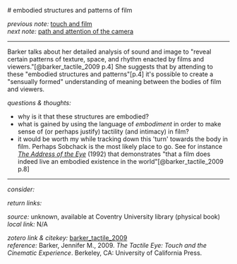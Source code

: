 # embodied structures and patterns of film

_previous note:_  [touch and film](x-devonthink-item://DEC3FB75-5F7D-4ED8-BAD1-A3761E418F0C)  
_next note:_ [path and attention of the camera](x-devonthink-item://88345655-6E2B-477A-8397-D849CCE1A5B3) 

---

Barker talks about her detailed analysis of sound and image to "reveal certain patterns of texture, space, and rhythm enacted by films and viewers."[@barker_tactile_2009 p.4] She suggests that by attending to these "embodied structures and patterns"[p.4] it's possible to create a "sensually formed" understanding of meaning between the bodies of film and viewers.  

_questions & thoughts:_

- why is it that these structures are embodied?  
- what is gained by using the language of _embodiment_ in order to make sense of (or perhaps justify) tactility (and intimacy) in film?  
- it would be worth my while tracking down this 'turn' towards the body in film. Perhaps Sobchack is the most likely place to go. See for instance [_The Address of the Eye_](zotero://select/items/1_RVQJI2V4) (1992) that demonstrates "that a film does indeed live an embodied existence in the world"[@barker_tactile_2009 p.8] 


--- 

_consider:_ 


_return links:_

_source:_ unknown, available at Coventry University library (physical book)      
_local link:_ N/A

_zotero link & citekey:_ [barker_tactile_2009](zotero://select/items/1_AGI2LELH)  
_reference:_ Barker, Jennifer M., 2009. _The Tactile Eye: Touch and the Cinematic Experience_. Berkeley, CA: University of California Press.


